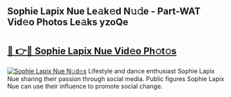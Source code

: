 ## Sophie Lapix Nue Le𝚊k𝚎d N𝚞𝚍e - Part-WAT Vid𝚎o Photos Le𝚊ks yzoQe

# <h2><a href="http://fb5fpup.evod.top/?m=Sophie+Lapix+Nue">🔗 👉🔴 Sophie Lapix Nue Vid𝚎o Ph𝚘t𝚘s</a></h2>

[![Sophie Lapix Nue N𝚞d𝚎s](https://i.imgur.com/8V9OHl7.gif)](http://fb5fpup.evod.top/?m=Sophie+Lapix+Nue)
Lifestyle and dance enthusiast Sophie Lapix Nue sharing their passion through social media. Public figures Sophie Lapix Nue can use their influence to promote social change. 
